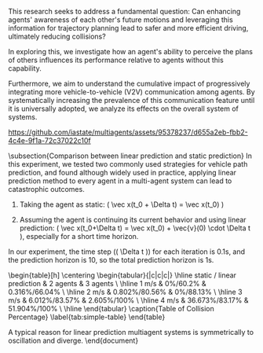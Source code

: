 <!--
I finally solved the problem. I did cd rl_gym../gym_collision... and then  git push --set-upstream --force origin main
finally pushed the recursive module to git

        px = agent[0]
        py = agent[1]
        gx = agent[2]
        gy = agent[3]
        pref_speed = agent[4]
        radius = agent[5]
-->

This research seeks to address a fundamental question: Can enhancing agents' awareness of each other's future motions and leveraging this information for trajectory planning lead to safer and more efficient driving, ultimately reducing collisions?

In exploring this, we investigate how an agent's ability to perceive the plans of others influences its performance relative to agents without this capability.

Furthermore, we aim to understand the cumulative impact of progressively integrating more vehicle-to-vehicle (V2V) communication among agents. By systematically increasing the prevalence of this communication feature until it is universally adopted, we analyze its effects on the overall system of systems.

https://github.com/iastate/multiagents/assets/95378237/d655a2eb-fbb2-4c4e-9f1a-72c37022c10f

\subsection{Comparison between linear prediction and static prediction}
In this experiment, we tested two commonly used strategies for vehicle path prediction, and found although widely used in practice, applying linear prediction method to every agent in a multi-agent system can lead to catastrophic outcomes.

1) Taking the agent as static: \( \vec x(t_0 + \Delta t) = \vec x(t_0) \)

2) Assuming the agent is continuing its current behavior and using linear prediction: \( \vec x(t_0+\Delta t) = \vec x(t_0) + \vec{v}(0) \cdot \Delta t \), especially for a short time horizon. 

In our experiment, the time step (\( \Delta t \)) for each iteration is 0.1s, and the prediction horizon is 10, so the total prediction horizon is 1s. 



\begin{table}[h]
  \centering
  \begin{tabular}{|c|c|c|}
    \hline
    static / linear prediction & 2 agents & 3 agents \\
    \hline
    1 m/s &  0\%/60.2\% & 0.316\%/66.04\% \\
    \hline
    2 m/s & 0.802\%/80.56\% & 0\%/88.13\% \\
    \hline
    3 m/s & 6.012\%/83.57\% & 2.605\%/100\% \\
    \hline
    4 m/s & 36.673\%/83.17\% & 51.904\%/100\% \\
    \hline
  \end{tabular}
  \caption{Table of Collision Percentage}
  \label{tab:simple-table}
\end{table}

A typical reason for linear prediction multiagent systems is symmetrically  to oscillation and diverge. 
\end{document}
 
